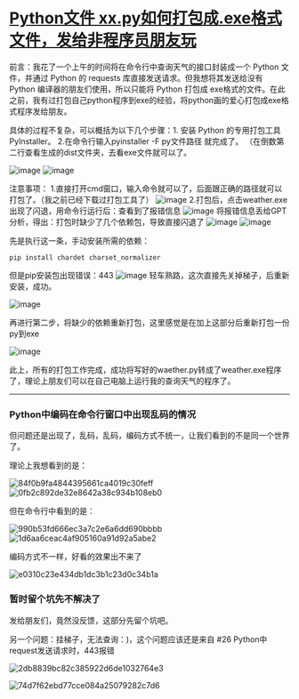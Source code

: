 # [Python文件 xx.py如何打包成.exe格式文件，发给非程序员朋友玩](https://github.com/QiYongchuan/MyGitBlog/issues/27)

前言：我花了一个上午的时间将在命令行中查询天气的接口封装成一个 Python 文件，并通过 Python 的 requests 库直接发送请求。但我想将其发送给没有 Python 编译器的朋友们使用，所以只能将 Python 打包成 exe格式的文件。在此之前，我有过打包自己python程序到exe的经验，将python画的爱心打包成exe格式程序发给朋友。

具体的过程不复杂，可以概括为以下几个步骤：1. 安装 Python 的专用打包工具 PyInstaller。  2.在命令行输入pyinstaller -F py文件路径 就完成了。  （在倒数第二行查看生成的dist文件夹，去看exe文件就可以了。

![image](https://github.com/QiYongchuan/MyGitBlog/assets/105039020/bbd1e960-cc22-4385-a9f0-e463c8931a65)
![image](https://github.com/QiYongchuan/MyGitBlog/assets/105039020/785d9937-b54a-46e8-809b-a399c2c9d12f)

注意事项：
1.直接打开cmd窗口，输入命令就可以了，后面跟正确的路径就可以打包了。（我之前已经下载过打包工具了）
![image](https://github.com/QiYongchuan/MyGitBlog/assets/105039020/ef2b26ec-5886-4a3a-a5a4-f588046edbea)
2.打包后，点击weather.exe出现了闪退，用命令行运行后：查看到了报错信息
![image](https://github.com/QiYongchuan/MyGitBlog/assets/105039020/48ac40d1-a403-4efd-83f3-f7c4d36de21d)
将报错信息丢给GPT分析，得出：打包时缺少了几个依赖包，导致直接闪退了
![image](https://github.com/QiYongchuan/MyGitBlog/assets/105039020/d9e0c1ce-9065-4580-ae4b-075827522e39)
![image](https://github.com/QiYongchuan/MyGitBlog/assets/105039020/ad19d36f-0ee8-464a-85f2-f24fd53dcf7a)

先是执行这一条，手动安装所需的依赖：
```
pip install chardet charset_normalizer

```
但是pip安装包出现错误：443
![image](https://github.com/QiYongchuan/MyGitBlog/assets/105039020/55cab05e-84ed-4998-9674-501d9e65bd8d)
轻车熟路，这次直接先关掉梯子，后重新安装，成功。

![image](https://github.com/QiYongchuan/MyGitBlog/assets/105039020/bbff022e-37ae-4788-b1d5-d1bf90067bc5)

再进行第二步，将缺少的依赖重新打包，这里感觉是在加上这部分后重新打包一份py到exe

![image](https://github.com/QiYongchuan/MyGitBlog/assets/105039020/b32ad3f9-64de-485c-8145-6747b19fb005)

此上，所有的打包工作完成，成功将写好的waether.py转成了weather.exe程序了，理论上朋友们可以在自己电脑上运行我的查询天气的程序了。




---

### Python中编码在命令行窗口中出现乱码的情况

 但问题还是出现了，乱码，乱码，编码方式不统一，让我们看到的不是同一个世界了。

理论上我想看到的是：

![84f0b9fa4844395661ca4019c30feff](https://github.com/QiYongchuan/MyGitBlog/assets/105039020/9130abb4-c7d6-420a-b202-eac4d7db2ad8)
![0fb2c892de32e8642a38c934b108eb0](https://github.com/QiYongchuan/MyGitBlog/assets/105039020/92e61384-3f25-454f-9fed-73191be841e4)

但在命令行中看到的是：

![990b53fd666ec3a7c2e6a6dd690bbbb](https://github.com/QiYongchuan/MyGitBlog/assets/105039020/19aeef62-81e2-47f9-a73c-e7aa2c255dfd)
![1d6aa6ceac4af905160a91d92a5abe2](https://github.com/QiYongchuan/MyGitBlog/assets/105039020/2369d54a-2486-44b1-9cd7-068e14197b80)

编码方式不一样，好看的效果出不来了

![e0310c23e434db1dc3b1c23d0c34b1a](https://github.com/QiYongchuan/MyGitBlog/assets/105039020/9756d110-8f3e-4316-abe4-76e204352a32)


### 暂时留个坑先不解决了

发给朋友们，竟然没反馈，这部分先留个坑吧。

 另一个问题：挂梯子，无法查询：)，这个问题应该还是来自 
#26 Python中request发送请求时，443报错

![2db8839bc82c385922d6de1032764e3](https://github.com/QiYongchuan/MyGitBlog/assets/105039020/44ad3924-463d-4c35-83e4-e72aef59858f)

![74d7f62ebd77cce084a25079282c7d6](https://github.com/QiYongchuan/MyGitBlog/assets/105039020/78d8c7ef-f9e6-4570-af4f-d9151c68e667)




